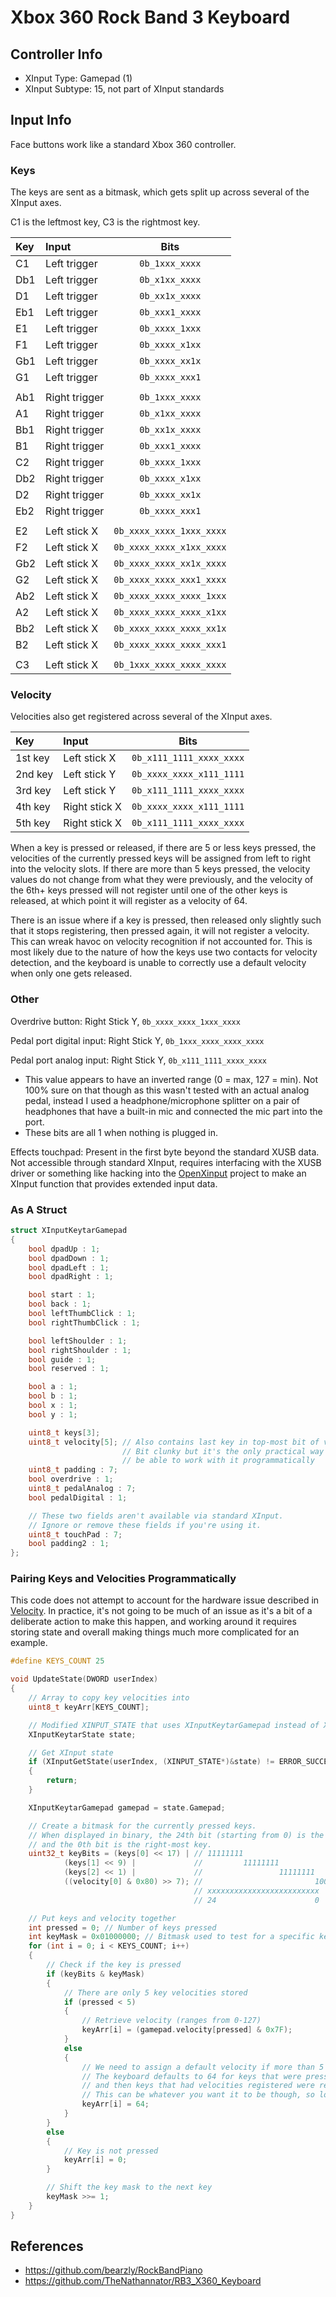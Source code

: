 # Xbox 360 Rock Band 3 Keyboard

## Controller Info

- XInput Type: Gamepad (1)
- XInput Subtype: 15, not part of XInput standards

## Input Info

Face buttons work like a standard Xbox 360 controller.

### Keys

The keys are sent as a bitmask, which gets split up across several of the XInput axes.

C1 is the leftmost key, C3 is the rightmost key.

| Key | Input         | Bits                     |
| :-- | :----         | :--:                     |
| C1  | Left trigger  | `0b_1xxx_xxxx`           |
| Db1 | Left trigger  | `0b_x1xx_xxxx`           |
| D1  | Left trigger  | `0b_xx1x_xxxx`           |
| Eb1 | Left trigger  | `0b_xxx1_xxxx`           |
| E1  | Left trigger  | `0b_xxxx_1xxx`           |
| F1  | Left trigger  | `0b_xxxx_x1xx`           |
| Gb1 | Left trigger  | `0b_xxxx_xx1x`           |
| G1  | Left trigger  | `0b_xxxx_xxx1`           |
|     |               |                          |
| Ab1 | Right trigger | `0b_1xxx_xxxx`           |
| A1  | Right trigger | `0b_x1xx_xxxx`           |
| Bb1 | Right trigger | `0b_xx1x_xxxx`           |
| B1  | Right trigger | `0b_xxx1_xxxx`           |
| C2  | Right trigger | `0b_xxxx_1xxx`           |
| Db2 | Right trigger | `0b_xxxx_x1xx`           |
| D2  | Right trigger | `0b_xxxx_xx1x`           |
| Eb2 | Right trigger | `0b_xxxx_xxx1`           |
|     |               |                          |
| E2  | Left stick X  | `0b_xxxx_xxxx_1xxx_xxxx` |
| F2  | Left stick X  | `0b_xxxx_xxxx_x1xx_xxxx` |
| Gb2 | Left stick X  | `0b_xxxx_xxxx_xx1x_xxxx` |
| G2  | Left stick X  | `0b_xxxx_xxxx_xxx1_xxxx` |
| Ab2 | Left stick X  | `0b_xxxx_xxxx_xxxx_1xxx` |
| A2  | Left stick X  | `0b_xxxx_xxxx_xxxx_x1xx` |
| Bb2 | Left stick X  | `0b_xxxx_xxxx_xxxx_xx1x` |
| B2  | Left stick X  | `0b_xxxx_xxxx_xxxx_xxx1` |
|     |               |                          |
| C3  | Left stick X  | `0b_1xxx_xxxx_xxxx_xxxx` |

### Velocity

Velocities also get registered across several of the XInput axes.

| Key     | Input         | Bits                     |
| :--     | :----         | :--:                     |
| 1st key | Left stick X  | `0b_x111_1111_xxxx_xxxx` |
| 2nd key | Left stick Y  | `0b_xxxx_xxxx_x111_1111` |
| 3rd key | Left stick Y  | `0b_x111_1111_xxxx_xxxx` |
| 4th key | Right stick X | `0b_xxxx_xxxx_x111_1111` |
| 5th key | Right stick X | `0b_x111_1111_xxxx_xxxx` |

When a key is pressed or released, if there are 5 or less keys pressed, the velocities of the currently pressed keys will be assigned from left to right into the velocity slots. If there are more than 5 keys pressed, the velocity values do not change from what they were previously, and the velocity of the 6th+ keys pressed will not register until one of the other keys is released, at which point it will register as a velocity of 64.

There is an issue where if a key is pressed, then released only slightly such that it stops registering, then pressed again, it will not register a velocity. This can wreak havoc on velocity recognition if not accounted for. This is most likely due to the nature of how the keys use two contacts for velocity detection, and the keyboard is unable to correctly use a default velocity when only one gets released.

### Other

Overdrive button: Right Stick Y, `0b_xxxx_xxxx_1xxx_xxxx`

Pedal port digital input: Right Stick Y, `0b_1xxx_xxxx_xxxx_xxxx`

Pedal port analog input: Right Stick Y, `0b_x111_1111_xxxx_xxxx`

- This value appears to have an inverted range (0 = max, 127 = min). Not 100% sure on that though as this wasn't tested with an actual analog pedal, instead I used a headphone/microphone splitter on a pair of headphones that have a built-in mic and connected the mic part into the port.
- These bits are all 1 when nothing is plugged in.

Effects touchpad: Present in the first byte beyond the standard XUSB data. Not accessible through standard XInput, requires interfacing with the XUSB driver or something like hacking into the [OpenXinput](https://github.com/Nemirtingas/OpenXinput) project to make an XInput function that provides extended input data.

### As A Struct

```cpp
struct XInputKeytarGamepad
{
    bool dpadUp : 1;
    bool dpadDown : 1;
    bool dpadLeft : 1;
    bool dpadRight : 1;

    bool start : 1;
    bool back : 1;
    bool leftThumbClick : 1;
    bool rightThumbClick : 1;

    bool leftShoulder : 1;
    bool rightShoulder : 1;
    bool guide : 1;
    bool reserved : 1;

    bool a : 1;
    bool b : 1;
    bool x : 1;
    bool y : 1;

    uint8_t keys[3];
    uint8_t velocity[5]; // Also contains last key in top-most bit of velocity[0]
                         // Bit clunky but it's the only practical way to represent this stuff and
                         // be able to work with it programmatically
    uint8_t padding : 7;
    bool overdrive : 1;
    uint8_t pedalAnalog : 7;
    bool pedalDigital : 1;

    // These two fields aren't available via standard XInput.
    // Ignore or remove these fields if you're using it.
    uint8_t touchPad : 7;
    bool padding2 : 1;
};
```

### Pairing Keys and Velocities Programmatically

This code does not attempt to account for the hardware issue described in [Velocity](#velocity). In practice, it's not going to be much of an issue as it's a bit of a deliberate action to make this happen, and working around it requires storing state and overall making things much more complicated for an example.

```cpp
#define KEYS_COUNT 25

void UpdateState(DWORD userIndex)
{
    // Array to copy key velocities into
    uint8_t keyArr[KEYS_COUNT];

    // Modified XINPUT_STATE that uses XInputKeytarGamepad instead of XINPUT_GAMEPAD for better data definitions
    XInputKeytarState state;

    // Get XInput state
    if (XInputGetState(userIndex, (XINPUT_STATE*)&state) != ERROR_SUCCESS)
    {
        return;
    }

    XInputKeytarGamepad gamepad = state.Gamepad;

    // Create a bitmask for the currently pressed keys.
    // When displayed in binary, the 24th bit (starting from 0) is the left-most key,
    // and the 0th bit is the right-most key.
    uint32_t keyBits = (keys[0] << 17) | // 11111111
            (keys[1] << 9) |             //         11111111
            (keys[2] << 1) |             //                 11111111
            ((velocity[0] & 0x80) >> 7); //                         10000000
                                         // xxxxxxxxxxxxxxxxxxxxxxxxx
                                         // 24                      0 

    // Put keys and velocity together
    int pressed = 0; // Number of keys pressed
    int keyMask = 0x01000000; // Bitmask used to test for a specific key
    for (int i = 0; i < KEYS_COUNT; i++)
    {
        // Check if the key is pressed
        if (keyBits & keyMask)
        {
            // There are only 5 key velocities stored
            if (pressed < 5)
            {
                // Retrieve velocity (ranges from 0-127)
                keyArr[i] = (gamepad.velocity[pressed] & 0x7F);
            }
            else
            {
                // We need to assign a default velocity if more than 5 keys are pressed.
                // The keyboard defaults to 64 for keys that were pressed after all velocities filled up
                // and then keys that had velocities registered were released, so we're using the same here.
                // This can be whatever you want it to be though, so long as it's in the range of 0-127.
                keyArr[i] = 64;
            }
        }
        else
        {
            // Key is not pressed
            keyArr[i] = 0;
        }

        // Shift the key mask to the next key
        keyMask >>= 1;
    }
}
```

## References

- https://github.com/bearzly/RockBandPiano
- https://github.com/TheNathannator/RB3_X360_Keyboard
